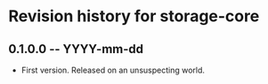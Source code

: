 # Revision history for storage-core

## 0.1.0.0 -- YYYY-mm-dd

* First version. Released on an unsuspecting world.
